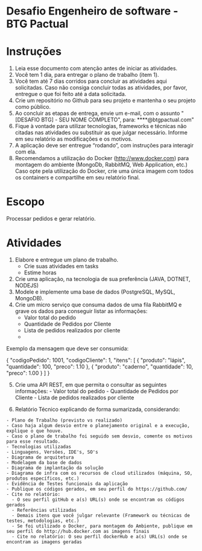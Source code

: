 # Desafio Engenheiro de software - BTG Pactual
# Instruções
  1. Leia esse documento com atenção antes de iniciar as atividades.
  2. Você tem 1 dia, para entregar o plano de trabalho (item 1).
  3. Você tem até 7 dias corridos para concluir as atividades aqui solicitadas. Caso não consiga concluir todas as atividades, por favor, entregue o que foi feito até a data solicitada.
  4. Crie um repositório no Github para seu projeto e mantenha o seu projeto como público.
  5. Ao concluir as etapas de entrega, envie um e-mail, com o assunto "[DESAFIO BTG] - SEU NOME COMPLETO", para: ****@btgpactual.com"
  6. Fique à vontade para utilizar tecnologias, frameworks e técnicas não citadas nas atividades ou substituir as que julgar necessário. Informe em seu relatório as modificações e os motivos.
  7. A aplicação deve ser entregue “rodando”, com instruções para interagir com ela.
  8. Recomendamos a utilização do Docker (http://www.docker.com) para montagem do ambiente (MongoDb, RabbitMQ, Web Application, etc.) Caso opte pela utilização do Docker, crie uma única imagem com todos os containers e compartilhe em seu relatório final.
# Escopo
Processar pedidos e gerar relatório.

# Atividades
  1. Elabore e entregue um plano de trabalho.
     - Crie suas atividades em tasks
     - Estime horas
  2. Crie uma aplicação, na tecnologia de sua preferência (JAVA, DOTNET, NODEJS)
  3. Modele e implemente uma base de dados (PostgreSQL, MySQL, MongoDB).
  4. Crie um micro serviço que consuma dados de uma fila RabbitMQ e grave os dados para conseguir listar as informações:
     - Valor total do pedido
     - Quantidade de Pedidos por Cliente
     - Lista de pedidos realizados por cliente
     - 
  Exemplo da mensagem que deve ser consumida:

{
  "codigoPedido": 1001,
  "codigoCliente": 1,
  "itens": [
    {
      "produto": "lápis",
      "quantidade": 100,
      "preco": 1.10
    },
    {
      "produto": "caderno",
      "quantidade": 10,
      "preco": 1.00
    }
  ]
}

  5. Crie uma API REST, em que permita o consultar as seguintes informações:
    - Valor total do pedido
    - Quantidade de Pedidos por Cliente
    - Lista de pedidos realizados por cliente

  6. Relatório Técnico explicando de forma sumarizada, considerando:

    - Plano de Trabalho (previsto vs realizado)
    - Caso haja algum desvio entre o planejamento original e a execução, explique o que houve.
    - Caso o plano de trabalho foi seguido sem desvio, comente os motivos para esse resultado.
    - Tecnologias utilizadas
    - Linguagens, Versões, IDE's, SO's
    - Diagrama de arquitetura
    - Modelagem da base de dados
    - Diagrama de implantação da solução
    - Diagrama de infra com os recursos de cloud utilizados (máquina, SO, produtos específicos, etc.)
    - Evidência de Testes funcionais da aplicação
    - Publique os códigos gerados, em seu perfil do https://github.com/
    - Cite no relatório:
      - O seu perfil gitHub e a(s) URL(s) onde se encontram os códigos gerados
      - Referências utilizadas
      - Demais itens que você julgar relevante (Framework ou técnicas de testes, metodologias, etc.)
      - Se foi utilizado o Docker, para montagem do Ambiente, publique em seu perfil do http://hub.docker.com as imagens finais
      - Cite no relatório: O seu perfil dockerHub e a(s) URL(s) onde se encontram as imagens geradas
